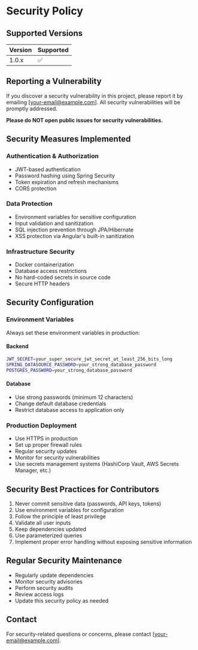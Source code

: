# Security Policy

## Supported Versions

| Version | Supported          |
| ------- | ------------------ |
| 1.0.x   | :white_check_mark: |

## Reporting a Vulnerability

If you discover a security vulnerability in this project, please report it by emailing [your-email@example.com]. All security vulnerabilities will be promptly addressed.

**Please do NOT open public issues for security vulnerabilities.**

## Security Measures Implemented

### Authentication & Authorization

- JWT-based authentication
- Password hashing using Spring Security
- Token expiration and refresh mechanisms
- CORS protection

### Data Protection

- Environment variables for sensitive configuration
- Input validation and sanitization
- SQL injection prevention through JPA/Hibernate
- XSS protection via Angular's built-in sanitization

### Infrastructure Security

- Docker containerization
- Database access restrictions
- No hard-coded secrets in source code
- Secure HTTP headers

## Security Configuration

### Environment Variables

Always set these environment variables in production:

#### Backend

```bash
JWT_SECRET=your_super_secure_jwt_secret_at_least_256_bits_long
SPRING_DATASOURCE_PASSWORD=your_strong_database_password
POSTGRES_PASSWORD=your_strong_database_password
```

#### Database

- Use strong passwords (minimum 12 characters)
- Change default database credentials
- Restrict database access to application only

### Production Deployment

- Use HTTPS in production
- Set up proper firewall rules
- Regular security updates
- Monitor for security vulnerabilities
- Use secrets management systems (HashiCorp Vault, AWS Secrets Manager, etc.)

## Security Best Practices for Contributors

1. Never commit sensitive data (passwords, API keys, tokens)
2. Use environment variables for configuration
3. Follow the principle of least privilege
4. Validate all user inputs
5. Keep dependencies updated
6. Use parameterized queries
7. Implement proper error handling without exposing sensitive information

## Regular Security Maintenance

- Regularly update dependencies
- Monitor security advisories
- Perform security audits
- Review access logs
- Update this security policy as needed

## Contact

For security-related questions or concerns, please contact [your-email@example.com].
